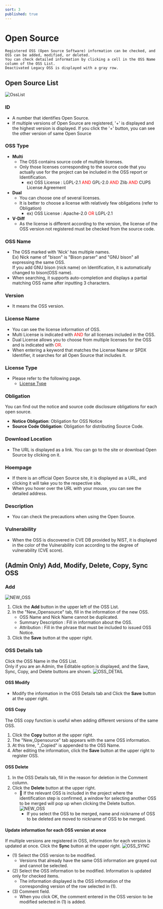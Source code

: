 ```yaml
---
sort: 3
published: true
---
```

# Open Source
```note
Registered OSS (Open Source Software) information can be checked, and OSS can be added, modified, or deleted. 
You can check detailed information by clicking a cell in the OSS Name column of the OSS List.
Deactivated Legacy OSS is displayed with a gray row.
```
## Open Source List
![OssList](images/2_oss_list.PNG)

### ID
- A number that identifies Open Source.
- If multiple versions of Open Source are registered, '+' is displayed and the highest version is displayed. If you click the '+' button, you can see the other version of same Open Source 

### OSS Type
- **Multi**
    - The OSS contains source code of multiple licenses.
    - Only those licenses corresponding to the source code that you actually use for the project can be included in the OSS report or Identification.
        - ex) OSS License : LGPL-2.1 <span style="color:red">AND</span> GPL-2.0 <span style="color:red">AND</span> Zlib <span style="color:red">AND</span> CUPS License Agreement
- **Dual**
    - You can choose one of several licenses.   
    - It is better to choose a license with relatively few obligations (refer to Obligation)
        - ex) OSS License : Apache-2.0 <span style="color:red">OR</span> LGPL-2.1
- **V-Diff**
    - As the license is different according to the version, the license of the OSS version not registered must be checked from the source code.

### OSS Name
- The OSS marked with 'Nick' has multiple names.    
    Ex) Nick name of "bison" is "Bison parser" and "GNU bison" all expressing the same OSS.  
        If you add GNU bison (nick name) on Identification, it is automatically changed to bison(OSS name).  
- When searching, it supports auto-completion and displays a partial matching OSS name after inputting 3 characters. 
      
### Version
- It means the OSS version.

### License Name
- You can see the license information of OSS.
- Multi License is indicated with <span style="color:red">AND</span> for all licenses included in the OSS.
- Dual License allows you to choose from multiple licenses for the OSS and is indicated with <span style="color:red">OR</span>.
- When entering a keyword that matches the License Name or SPDX Identifier, it searches for all Open Source that includes it.


### License Type
- Please refer to the following page.
    - [License Type](https://fosslight.org/hub-guide/menu/2_license.html#license-type) 

### Obligation
You can find out the notice and source code disclosure obligations for each open source.
- **Notice Obligation**: Obligation for OSS Notice
- **Source Code Obligation**: Obligation for distributing Source Code.

### Download Location
- The URL is displayed as a link. You can go to the site or download Open Source by clicking on it.

### Hoempage
- If there is an official Open Source site, it is displayed as a URL, and clicking it will take you to the respective site.
- When you hover over the URL with your mouse, you can see the detailed address.

### Description
- You can check the precautions when using the Open Source.

### Vulnerability
- When the OSS is discovered in CVE DB provided by NIST, it is displayed in the color of the Vulnerability icon according to the degree of vulnerability (CVE score).


## (Admin Only) Add, Modify, Delete, Copy, Sync OSS 
### Add
![NEW_OSS](images/2_oss_add_new.PNG) 
1. Click the **Add** button in the upper left of the OSS List.
2. In the "New_Opensource" tab, fill in the information of the new OSS.
    - OSS Name and Nick Name cannot be duplicated.
    - Summary Description : Fill in information about the OSS.
    - Attribution : Fill in the phrase that must be included to issued OSS Notice.
3. Click the **Save** button at the upper right.

### OSS Details tab
Click the OSS Name in the OSS List.    
Only if you are an Admin, the Editable option is displayed, and the Save, Sync, Copy, and Delete buttons are shown.
![OSS_DETAIL](images/2_oss_detail.PNG) 

#### OSS Modify
- Modify the information in the OSS Details tab and Click the **Save** button at the upper right.

#### OSS Copy
The OSS copy function is useful when adding different versions of the same OSS.
1. Click the **Copy** button at the upper right.
2. The "New_Opensource" tab appears with the same OSS information.
3. At this time, "_Copied" is appended to the OSS Name.
4. After editing the information, click the **Save** button at the upper right to register OSS.

#### OSS Delete
1. In the OSS Details tab, fill in the reason for deletion in the Comment column.
2. Click the **Delete** button at the upper right.
    - 📢 If the relevant OSS is included in the project where the identification step is confirmed, a window for selecting another OSS to be merged will pop up when clicking the Delete button.
    ![NEW_OSS](images/2_oss_rename.PNG)
        - If you select the OSS to be merged, name and nickname of OSS to be deleted are moved to nickname of OSS to be merged. 


#### Update information for each OSS version at once
If multiple versions are registered in OSS, information for each version is updated at once.
Click the **Sync** button at the upper right.
![OSS_SYNC](images/2_oss_sync.PNG)  
- (1) Select the OSS version to be modified.
     - Versions that already have the same OSS information are grayed out and cannot be selected.
- (2) Select the OSS information to be modified. Information is updated only for checked items.
     - The information displayed is the OSS information of the corresponding version of the row selected in (1).
- (3) Comment field.
     - When you click OK, the comment entered in the OSS version to be modified selected in (1) is added.


